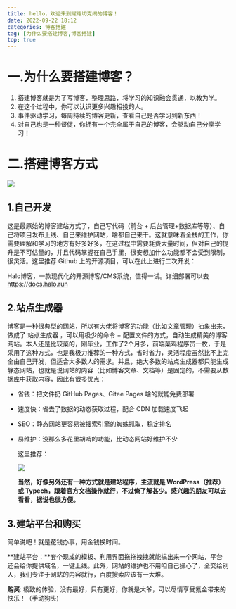 ```yaml
---
title: hello，欢迎来到耀耀切克闹的博客！
date: 2022-09-22 18:12
categories: 博客搭建
tag: [为什么要搭建博客,博客搭建] 
top: true
---
```





# 一.为什么要搭建博客？

1. 搭建博客就是为了写博客，整理思路，将学习的知识融会贯通，以教为学。
2. 在这个过程中，你可以认识更多兴趣相投的人。
3. 事件驱动学习，每周持续的博客更新，查看自己是否学习到新东西！
4. 对自己也是一种督促，你拥有一个完全属于自己的博客，会驱动自己分享学习！

# 二.搭建博客方式

![](https://cdn.jsdelivr.net/gh/DarknessZY/myblog@master/img/e3d012b007f43c597d5db60b9594379b.png)

## 1.自己开发

这是最原始的博客建站方式了，自己写代码（前台 + 后台管理+数据库等等）、自己将项目发布上线、自己来维护网站，啥都自己来干。这就意味着全栈的工作，你需要理解和学习的地方有好多好多，在这过程中需要耗费大量时间，但对自己的提升是不可估量的，并且代码掌握在自己手里，很安想加什么功能都不会受到限制，很灵活。这里推荐 Github 上的开源项目，可以在此上进行二次开发：

Halo博客，一款现代化的开源博客/CMS系统，值得一试。详细部署可以去  https://docs.halo.run

## 2.站点生成器

博客是一种很典型的网站，所以有大佬将博客的功能（比如文章管理）抽象出来，做成了 站点生成器 ，可以用极少的命令 + 配置文件的方式，自动生成精美的博客网站。本人还是比较菜的，刚毕业，工作了2个月多，前端菜鸡程序员一枚，于是采用了这种方式，也是我极力推荐的一种方式，省时省力，灵活程度虽然比不上完全由自己开发，但适合大多数人的需求。并且，绝大多数的站点生成器都只能生成静态网站，也就是说网站的内容（比如博客文章、文档等）是固定的，不需要从数据库中获取内容，因此有很多优点：

- 省钱：把文件扔 GitHub Pages、Gitee Pages 啥的就能免费部署

- 速度快：省去了数据的动态获取过程，配合 CDN 加载速度飞起

- SEO：静态网站更容易被搜索引擎的蜘蛛抓取，稳定排名

- 易维护：没那么多花里胡哨的功能，比动态网站好维护不少

  这里推荐：

  ![](https://cdn.jsdelivr.net/gh/DarknessZY/myblog@master/img/e6561ed83d781d08d5298519b34a4752.png)

   
  
  **当然，好像另外还有一种方式就是建站程序，主流就是 WordPress（推荐）或 Typech，跟着官方文档操作就行，不过俺了解甚少。感兴趣的朋友可以去看看，据说也很方便。**
  
  

## 3.建站平台和购买

 简单说吧！就是花钱办事，用金钱换时间。

**建站平台：**套个现成的模板、利用界面拖拖拽拽就能搞出来一个网站，平台还会给你提供域名，一键上线。此外，网站的维护也不用咱自己操心了，全交给别人，我们专注于网站的内容就行，百度搜索应该有一大堆。

**购买**: 极致的体验，没有最好，只有更好，你就是大爷，可以尽情享受氪金带来的快乐！（手动狗头)